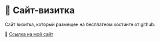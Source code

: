 # 🐰 Сайт-визитка 

Сайт визитка, который размещен на бесплатном хостинге от github:

🔗 [Ссылка на мой сайт](https://iamresong.github.io/)

